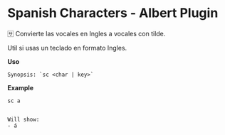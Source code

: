 # Spanish Characters - Albert Plugin

🈂️ Convierte las vocales en Ingles a vocales con tilde.

Util si usas un teclado en formato Ingles.

**Uso**

```
Synopsis: `sc <char | key>`
```

**Example**


```
sc a


Will show:
- á
```
